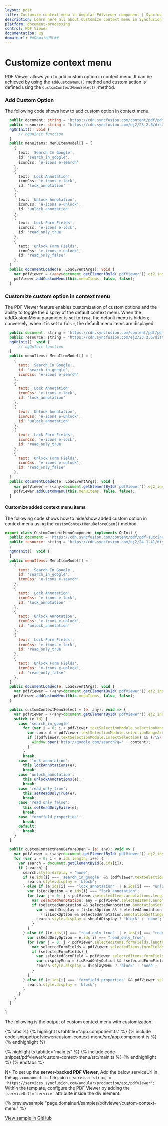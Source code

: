 ```yaml
---
layout: post
title: Customize context menu in Angular Pdfviewer component | Syncfusion
description: Learn here all about Customize context menu in Syncfusion Angular Pdfviewer component of Syncfusion Essential JS 2 and more.
platform: document-processing
control: PDF Viewer
documentation: ug
domainurl: ##DomainURL##
---
```


# Customize context menu

PDF Viewer allows you to add custom option in context menu. It can be achieved by using the `addCustomMenu()` method and custom action is defined using the `customContextMenuSelect()`method.

### Add Custom Option

The following code shows how to add custom option in context menu.

```ts
  public document: string = 'https://cdn.syncfusion.com/content/pdf/pdf-succinctly.pdf';
  public resource: string = "https://cdn.syncfusion.com/ej2/23.2.6/dist/ej2-pdfviewer-lib";
  ngOnInit(): void {
      // ngOnInit function
  }
  public menuItems: MenuItemModel[] = [
    {
      text: 'Search In Google',
      id: 'search_in_google',
      iconCss: 'e-icons e-search'
    },
    {
      text: 'Lock Annotation',
      iconCss: 'e-icons e-lock',
      id: 'lock_annotation'
    },
    {
      text: 'Unlock Annotation',
      iconCss: 'e-icons e-unlock',
      id: 'unlock_annotation'
    },
    {
      text: 'Lock Form Fields',
      iconCss: 'e-icons e-lock',
      id: 'read_only_true'
    },
    {
      text: 'Unlock Form Fields',
      iconCss: 'e-icons e-unlock',
      id: 'read_only_false'
    },
  ]
  public documentLoaded(e: LoadEventArgs): void {
    var pdfViewer = (<any>document.getElementById('pdfViewer')).ej2_instances[0];
    pdfViewer.addCustomMenu(this.menuItems, false, false);
  }

```

### Customize custom option in context menu

The PDF Viewer feature enables customization of custom options and the ability to toggle the display of the default context menu. When the addCustomMenu parameter is set to `true`, the default menu is hidden; conversely, when it is set to `false`, the default menu items are displayed.

```js
  public document: string = 'https://cdn.syncfusion.com/content/pdf/pdf-succinctly.pdf';
  public resource: string = "https://cdn.syncfusion.com/ej2/23.2.6/dist/ej2-pdfviewer-lib";
  ngOnInit(): void {
      // ngOnInit function
  }
  public menuItems: MenuItemModel[] = [
    {
      text: 'Search In Google',
      id: 'search_in_google',
      iconCss: 'e-icons e-search'
    },
    {
      text: 'Lock Annotation',
      iconCss: 'e-icons e-lock',
      id: 'lock_annotation'
    },
    {
      text: 'Unlock Annotation',
      iconCss: 'e-icons e-unlock',
      id: 'unlock_annotation'
    },
    {
      text: 'Lock Form Fields',
      iconCss: 'e-icons e-lock',
      id: 'read_only_true'
    },
    {
      text: 'Unlock Form Fields',
      iconCss: 'e-icons e-unlock',
      id: 'read_only_false'
    },
  ]
  public documentLoaded(e: LoadEventArgs): void {
    var pdfViewer = (<any>document.getElementById('pdfViewer')).ej2_instances[0];
    pdfViewer.addCustomMenu(this.menuItems, false, false);
  }
```

#### Customize added context menu items

The following code shows how to hide/show added custom option in context menu using the `customContextMenuBeforeOpen()` method.

```js
export class CustomContextMenuComponent implements OnInit {
  public document = 'https://cdn.syncfusion.com/content/pdf/pdf-succinctly.pdf';
  public resource: string = 'https://cdn.syncfusion.com/ej2/24.1.41/dist/ej2-pdfviewer-lib';
  ;
  ngOnInit(): void {
  }
  public menuItems: MenuItemModel[] = [
    {
      text: 'Search In Google',
      id: 'search_in_google',
      iconCss: 'e-icons e-search'
    },
    {
      text: 'Lock Annotation',
      iconCss: 'e-icons e-lock',
      id: 'lock_annotation'
    },
    {
      text: 'Unlock Annotation',
      iconCss: 'e-icons e-unlock',
      id: 'unlock_annotation'
    },
    {
      text: 'Lock Form Fields',
      iconCss: 'e-icons e-lock',
      id: 'read_only_true'
    },
    {
      text: 'Unlock Form Fields',
      iconCss: 'e-icons e-unlock',
      id: 'read_only_false'
    },
  ]
  public documentLoaded(e: LoadEventArgs): void {
    var pdfViewer = (<any>document.getElementById('pdfViewer')).ej2_instances[0];
    pdfViewer.addCustomMenu(this.menuItems, false, false);
  }

  public customContextMenuSelect = (e: any): void => {
    var pdfViewer = (<any>document.getElementById('pdfViewer')).ej2_instances[0];
    switch (e.id) {
      case 'search_in_google':
        for (var i = 0; i < pdfViewer.textSelectionModule.selectionRangeArray.length; i++) {
          var content = pdfViewer.textSelectionModule.selectionRangeArray[i].textContent;
          if ((pdfViewer.textSelectionModule.isTextSelection) && (/\S/.test(content))) {
            window.open('http://google.com/search?q=' + content);
          }
        }
        break;
      case 'lock_annotation':
        this.lockAnnotations(e);
        break;
      case 'unlock_annotation':
        this.unlockAnnotations(e);
        break;
      case 'read_only_true':
        this.setReadOnlyTrue(e);
        break;
      case 'read_only_false':
        this.setReadOnlyFalse(e);
        break;
      case 'formfield properties':
        break;
      default:
        break;
    }
  }

  public customContextMenuBeforeOpen = (e: any): void => {
    var pdfViewer = (<any>document.getElementById('pdfViewer')).ej2_instances[0];
    for (var i = 0; i < e.ids.length; i++) {
      var search = document.getElementById(e.ids[i]);
      if (search) {
        search.style.display = 'none';
        if (e.ids[i] === 'search_in_google' && (pdfViewer.textSelectionModule) && pdfViewer.textSelectionModule.isTextSelection) {
          search.style.display = 'block';
        } else if (e.ids[i] === "lock_annotation" || e.ids[i] === "unlock_annotation") {
          var isLockOption = e.ids[i] === "lock_annotation";
          for (var j = 0; j < pdfViewer.selectedItems.annotations.length; j++) {
            var selectedAnnotation: any = pdfViewer.selectedItems.annotations[j];
            if (selectedAnnotation && selectedAnnotation.annotationSettings) {
              var shouldDisplay = (isLockOption && !selectedAnnotation.annotationSettings.isLock) ||
                (!isLockOption && selectedAnnotation.annotationSettings.isLock);
              search.style.display = shouldDisplay ? 'block' : 'none';
            }
          }
        } else if ((e.ids[i] === "read_only_true" || e.ids[i] === "read_only_false") && pdfViewer.selectedItems.formFields.length !== 0) {
          var isReadOnlyOption = e.ids[i] === "read_only_true";
          for (var j = 0; j < pdfViewer.selectedItems.formFields.length; j++) {
            var selectedFormFields = pdfViewer.selectedItems.formFields[j];
            if (selectedFormFields) {
              var selectedFormField = pdfViewer.selectedItems.formFields[j].isReadonly;
              var displayMenu = (isReadOnlyOption && !selectedFormField) || (!isReadOnlyOption && selectedFormField);
              search.style.display = displayMenu ? 'block' : 'none';
            }
          }
        } else if (e.ids[i] === 'formfield properties' && pdfViewer.selectedItems.formFields.length !== 0) {
          search.style.display = 'block';
        }
      }
    }
  }

}
```
The following is the output of custom context menu with customization.

{% tabs %}
{% highlight ts tabtitle="app.component.ts" %}
{% include code-snippet/pdfviewer/custom-context-menu/src/app.component.ts %}
{% endhighlight %}

{% highlight ts tabtitle="main.ts" %}
{% include code-snippet/pdfviewer/custom-context-menu/src/main.ts %}
{% endhighlight %}
{% endtabs %}

N> To set up the **server-backed PDF Viewer**,
Add the below serviceUrl in the `app.component.ts` file
`public service: string = 'https://services.syncfusion.com/angular/production/api/pdfviewer'`;
Within the template, configure the PDF Viewer by adding the `[serviceUrl]='service'` attribute inside the div element.

{% previewsample "page.domainurl/samples/pdfviewer/custom-context-menu" %}

[View sample in GitHub](https://github.com/SyncfusionExamples/angular-pdf-viewer-examples/tree/master/How%20to/Custom%20Context%20Menu)